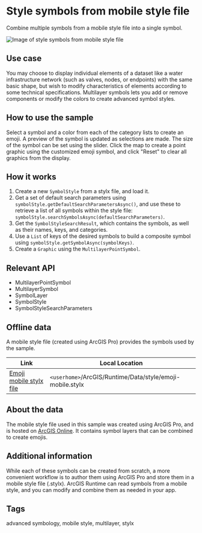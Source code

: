 # Style symbols from mobile style file

Combine multiple symbols from a mobile style file into a single symbol.

![Image of style symbols from mobile style file](style-symbols-from-mobile-style-file.png)

## Use case

You may choose to display individual elements of a dataset like a water infrastructure network (such as valves, nodes, or endpoints) with the same basic shape, but wish to modify characteristics of elements according to some technical specifications. Multilayer symbols lets you add or remove components or modify the colors to create advanced symbol styles.

## How to use the sample

Select a symbol and a color from each of the category lists to create an emoji. A preview of the symbol is updated as selections are made. The size of the symbol can be set using the slider. Click the map to create a point graphic using the customized emoji symbol, and click "Reset" to clear all graphics from the display.

## How it works

1. Create a new `SymbolStyle` from a stylx file, and load it.
2. Get a set of default search parameters using `symbolStyle.getDefaultSearchParametersAsync()`, and use these to retrieve a list of all symbols within the style file: `symbolStyle.searchSymbolsAsync(defaultSearchParameters)`.
3. Get the `SymbolStyleSearchResult`, which contains the symbols, as well as their names, keys, and categories.
4. Use a `List` of keys of the desired symbols to build a composite symbol using `symbolStyle.getSymbolAsync(symbolKeys)`.
5. Create a `Graphic` using the `MultilayerPointSymbol`.

## Relevant API

* MultilayerPointSymbol
* MultilayerSymbol
* SymbolLayer
* SymbolStyle
* SymbolStyleSearchParameters

## Offline data

A mobile style file (created using ArcGIS Pro) provides the symbols used by the sample.

Link | Local Location
---------|-------|
|[Emoji mobile stylx file](https://www.arcgis.com/home/item.html?id=1bd036f221f54a99abc9e46ff3511cbf)| `<userhome>`/ArcGIS/Runtime/Data/style/emoji-mobile.stylx |

## About the data

The mobile style file used in this sample was created using ArcGIS Pro, and is hosted on [ArcGIS Online](https://www.arcgis.com/home/item.html?id=1bd036f221f54a99abc9e46ff3511cbf). It contains symbol layers that can be combined to create emojis.

## Additional information

While each of these symbols can be created from scratch, a more convenient workflow is to author them using ArcGIS Pro and store them in a mobile style file (.stylx). ArcGIS Runtime can read symbols from a mobile style, and you can modify and combine them as needed in your app.

## Tags

advanced symbology, mobile style, multilayer, stylx
